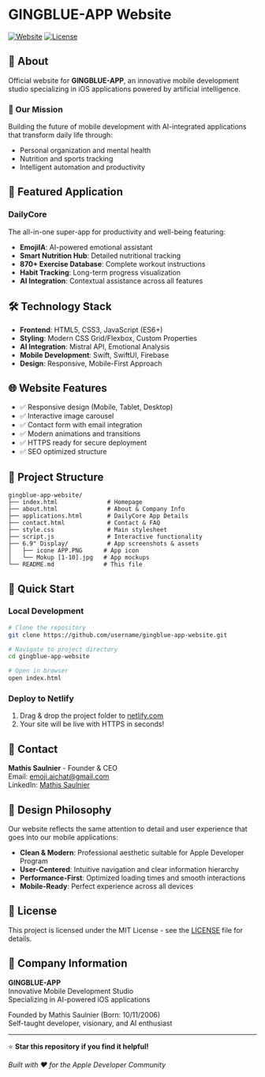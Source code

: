 # GINGBLUE-APP Website

[![Website](https://img.shields.io/badge/Website-Live-brightgreen)](https://gingblue-app.netlify.app)
[![License](https://img.shields.io/badge/License-MIT-blue.svg)](LICENSE)

## 📱 About

Official website for **GINGBLUE-APP**, an innovative mobile development studio specializing in iOS applications powered by artificial intelligence.

### 🎯 Our Mission
Building the future of mobile development with AI-integrated applications that transform daily life through:
- Personal organization and mental health
- Nutrition and sports tracking  
- Intelligent automation and productivity

## 🚀 Featured Application

### DailyCore
The all-in-one super-app for productivity and well-being featuring:
- **EmojiIA**: AI-powered emotional assistant
- **Smart Nutrition Hub**: Detailed nutritional tracking
- **870+ Exercise Database**: Complete workout instructions
- **Habit Tracking**: Long-term progress visualization
- **AI Integration**: Contextual assistance across all features

## 🛠️ Technology Stack

- **Frontend**: HTML5, CSS3, JavaScript (ES6+)
- **Styling**: Modern CSS Grid/Flexbox, Custom Properties
- **AI Integration**: Mistral API, Emotional Analysis
- **Mobile Development**: Swift, SwiftUI, Firebase
- **Design**: Responsive, Mobile-First Approach

## 🌐 Website Features

- ✅ Responsive design (Mobile, Tablet, Desktop)
- ✅ Interactive image carousel
- ✅ Contact form with email integration
- ✅ Modern animations and transitions
- ✅ HTTPS ready for secure deployment
- ✅ SEO optimized structure

## 📁 Project Structure

```
gingblue-app-website/
├── index.html              # Homepage
├── about.html              # About & Company Info
├── applications.html       # DailyCore App Details
├── contact.html            # Contact & FAQ
├── style.css               # Main stylesheet
├── script.js               # Interactive functionality
├── 6.9" Display/           # App screenshots & assets
│   ├── icone APP.PNG      # App icon
│   └── Mokup [1-10].jpg   # App mockups
└── README.md              # This file
```

## 🚀 Quick Start

### Local Development
```bash
# Clone the repository
git clone https://github.com/username/gingblue-app-website.git

# Navigate to project directory
cd gingblue-app-website

# Open in browser
open index.html
```

### Deploy to Netlify
1. Drag & drop the project folder to [netlify.com](https://netlify.com)
2. Your site will be live with HTTPS in seconds!

## 📧 Contact

**Mathis Saulnier** - Founder & CEO  
Email: [emoji.aichat@gmail.com](mailto:emoji.aichat@gmail.com)  
LinkedIn: [Mathis Saulnier](https://www.linkedin.com/in/mathis-saulnier-75000b377)

## 🎨 Design Philosophy

Our website reflects the same attention to detail and user experience that goes into our mobile applications:
- **Clean & Modern**: Professional aesthetic suitable for Apple Developer Program
- **User-Centered**: Intuitive navigation and clear information hierarchy
- **Performance-First**: Optimized loading times and smooth interactions
- **Mobile-Ready**: Perfect experience across all devices

## 📄 License

This project is licensed under the MIT License - see the [LICENSE](LICENSE) file for details.

## 🏢 Company Information

**GINGBLUE-APP**  
Innovative Mobile Development Studio  
Specializing in AI-powered iOS applications

Founded by Mathis Saulnier (Born: 10/11/2006)  
Self-taught developer, visionary, and AI enthusiast

---

⭐ **Star this repository if you find it helpful!**

*Built with ❤️ for the Apple Developer Community* 